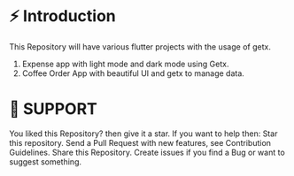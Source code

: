 
# ⚡️ Introduction
This Repository will have various flutter projects with the usage of getx.
1) Expense app with light mode and dark mode using Getx.
2) Coffee Order App with beautiful UI and getx to manage data.

# 🚀 SUPPORT
You liked this Repository? then give it a star. If you want to help then:
Star this repository.
Send a Pull Request with new features, see Contribution Guidelines.
Share this Repository.
Create issues if you find a Bug or want to suggest something.

